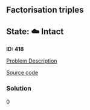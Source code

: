 ## Factorisation triples

## State: :cloud: **Intact**

**ID: 418**

[Problem Description](https://projecteuler.net/problem=418)

[Source code](main.cpp)

### Solution
0